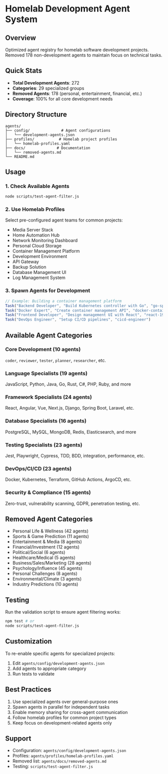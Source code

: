 # Homelab Development Agent System

## Overview
Optimized agent registry for homelab software development projects. Removed 178 non-development agents to maintain focus on technical tasks.

## Quick Stats
- **Total Development Agents**: 272
- **Categories**: 29 specialized groups
- **Removed Agents**: 178 (personal, entertainment, financial, etc.)
- **Coverage**: 100% for all core development needs

## Directory Structure
```
agents/
├── config/              # Agent configurations
│   └── development-agents.json
├── profiles/           # Homelab project profiles
│   └── homelab-profiles.yaml
├── docs/              # Documentation
│   └── removed-agents.md
└── README.md
```

## Usage

### 1. Check Available Agents
```bash
node scripts/test-agent-filter.js
```

### 2. Use Homelab Profiles
Select pre-configured agent teams for common projects:
- Media Server Stack
- Home Automation Hub
- Network Monitoring Dashboard
- Personal Cloud Storage
- Container Management Platform
- Development Environment
- API Gateway
- Backup Solution
- Database Management UI
- Log Management System

### 3. Spawn Agents for Development
```javascript
// Example: Building a container management platform
Task("Backend Developer", "Build Kubernetes controller with Go", "go-specialist")
Task("Docker Expert", "Create container management API", "docker-containerization-specialist")
Task("Frontend Developer", "Design management UI with React", "react-19-specialist")
Task("DevOps Engineer", "Setup CI/CD pipelines", "cicd-engineer")
```

## Available Agent Categories

### Core Development (10 agents)
`coder`, `reviewer`, `tester`, `planner`, `researcher`, etc.

### Language Specialists (19 agents)
JavaScript, Python, Java, Go, Rust, C#, PHP, Ruby, and more

### Framework Specialists (24 agents)
React, Angular, Vue, Next.js, Django, Spring Boot, Laravel, etc.

### Database Specialists (16 agents)
PostgreSQL, MySQL, MongoDB, Redis, Elasticsearch, and more

### Testing Specialists (23 agents)
Jest, Playwright, Cypress, TDD, BDD, integration, performance, etc.

### DevOps/CI/CD (23 agents)
Docker, Kubernetes, Terraform, GitHub Actions, ArgoCD, etc.

### Security & Compliance (15 agents)
Zero-trust, vulnerability scanning, GDPR, penetration testing, etc.

## Removed Agent Categories
- Personal Life & Wellness (42 agents)
- Sports & Game Prediction (11 agents)
- Entertainment & Media (8 agents)
- Financial/Investment (12 agents)
- Political/Social (6 agents)
- Healthcare/Medical (5 agents)
- Business/Sales/Marketing (28 agents)
- Psychology/Influence (45 agents)
- Personal Challenges (8 agents)
- Environmental/Climate (3 agents)
- Industry Predictions (10 agents)

## Testing
Run the validation script to ensure agent filtering works:
```bash
npm test # or
node scripts/test-agent-filter.js
```

## Customization
To re-enable specific agents for specialized projects:
1. Edit `agents/config/development-agents.json`
2. Add agents to appropriate category
3. Run tests to validate

## Best Practices
1. Use specialized agents over general-purpose ones
2. Spawn agents in parallel for independent tasks
3. Enable memory sharing for cross-agent communication
4. Follow homelab profiles for common project types
5. Keep focus on development-related agents only

## Support
- Configuration: `agents/config/development-agents.json`
- Profiles: `agents/profiles/homelab-profiles.yaml`
- Removed list: `agents/docs/removed-agents.md`
- Testing: `scripts/test-agent-filter.js`